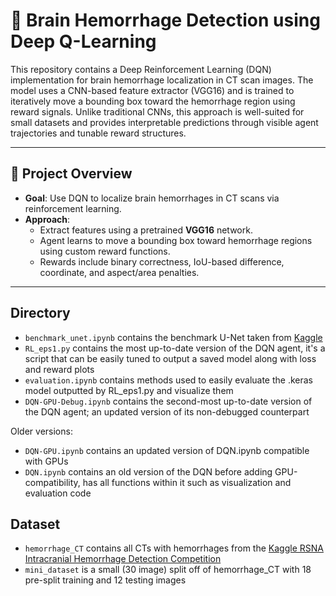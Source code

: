 # 🧠 Brain Hemorrhage Detection using Deep Q-Learning

This repository contains a Deep Reinforcement Learning (DQN) implementation for brain hemorrhage localization in CT scan images. The model uses a CNN-based feature extractor (VGG16) and is trained to iteratively move a bounding box toward the hemorrhage region using reward signals. Unlike traditional CNNs, this approach is well-suited for small datasets and provides interpretable predictions through visible agent trajectories and tunable reward structures.

---

## 📌 Project Overview

- **Goal**: Use DQN to localize brain hemorrhages in CT scans via reinforcement learning.
- **Approach**:
  - Extract features using a pretrained **VGG16** network.
  - Agent learns to move a bounding box toward hemorrhage regions using custom reward functions.
  - Rewards include binary correctness, IoU-based difference, coordinate, and aspect/area penalties.

---

## Directory
- `benchmark_unet.ipynb` contains the benchmark U-Net taken from [Kaggle](https://www.kaggle.com/code/ranjithkumarat/brain-stroke-detection-using-ct-images)
- `RL_eps1.py` contains the most up-to-date version of the DQN agent, it's a script that can be easily tuned to output a saved model along with loss and reward plots
- `evaluation.ipynb` contains methods used to easily evaluate the .keras model outputted by RL_eps1.py and visualize them
- `DQN-GPU-Debug.ipynb` contains the second-most up-to-date version of the DQN agent; an updated version of its non-debugged counterpart

Older versions:
- `DQN-GPU.ipynb` contains an updated version of DQN.ipynb compatible with GPUs
- `DQN.ipynb` contains an old version of the DQN before adding GPU-compatibility, has all functions within it such as visualization and evaluation code

## Dataset
- `hemorrhage_CT` contains all CTs with hemorrhages from the [Kaggle RSNA Intracranial Hemorrhage Detection Competition](https://www.kaggle.com/datasets/vbookshelf/computed-tomography-ct-images/data)
- `mini_dataset` is a small (30 image) split off of hemorrhage_CT with 18 pre-split training and 12 testing images
